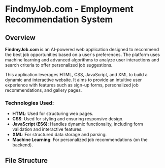 # FindmyJob.com - Employment Recommendation System

## Overview

**FindmyJob.com** is an AI-powered web application designed to recommend the best job opportunities based on a user's preferences. The platform uses machine learning and advanced algorithms to analyze user interactions and search criteria to offer personalized job suggestions.

This application leverages HTML, CSS, JavaScript, and XML to build a dynamic and interactive website. It aims to provide an intuitive user experience with features such as sign-up forms, personalized job recommendations, and gallery pages.

### Technologies Used:
- **HTML**: Used for structuring web pages.
- **CSS**: Used for styling and ensuring responsive design.
- **JavaScript (ES6)**: Handles dynamic functionality, including form validation and interactive features.
- **XML**: For structured data storage and parsing.
- **Machine Learning**: For personalized job recommendations (on the backend).

## File Structure

